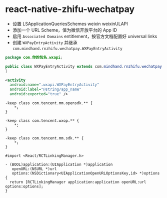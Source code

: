 # react-native-zhifu-wechatpay

- 设置 LSApplicationQueriesSchemes weixin weixinULAPI
- 添加一个 URL Scheme，值为微信开放平台的 App ID
- 启用 `Associated Domains` entitlement，按官方文档配置好 universal links
- 创建 `WXPayEntryActivity` 并继承 `com.mindhand.rnzhifu.wechatpay.WXPayEntryActivity`

```java
package com.你的包名.wxapi;

public class WXPayEntryActivity extends com.mindhand.rnzhifu.wechatpay.WXPayEntryActivity {
}
```

```xml
<activity
  android:name=".wxapi.WXPayEntryActivity"
  android:label="@string/app_name"
  android:exported="true" />
```

```text
-keep class com.tencent.mm.opensdk.** {
    *;
}

-keep class com.tencent.wxop.** {
    *;
}

-keep class com.tencent.mm.sdk.** {
    *;
}
```

```objc
#import <React/RCTLinkingManager.h>

- (BOOL)application:(UIApplication *)application
   openURL:(NSURL *)url
   options:(NSDictionary<UIApplicationOpenURLOptionsKey,id> *)options
{
  return [RCTLinkingManager application:application openURL:url options:options];
}
```
